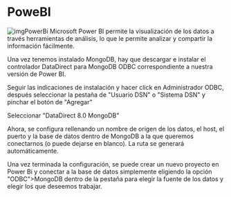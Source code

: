 # PoweBI
![imgPowerBi](https://github.com/GasteizTeEscucha/proyecto-final/blob/master/Business%20Intelligence/PowerBI/powerBi.jpg)
Microsoft Power BI permite la visualización de los datos a través herramientas de análisis, lo que le permite analizar y compartir la información fácilmente.

Una vez tenemos instalado MongoDB, hay que descargar e instalar el controlador DataDirect para MongoDB ODBC correspondiente a nuestra versión de Power BI.

Seguir las indicaciones de instalación y hacer click en Administrador ODBC, después seleccionar la pestaña de "Usuario DSN" o "Sistema DSN" y  pinchar el botón de "Agregar"

Seleccionar "DataDirect 8.0 MongoDB"

Ahora, se configura rellenando un nombre de origen de los datos, el host, el puerto y la base de datos dentro de MongoDB a la que queremos conectarnos (o puede dejarse en blanco). La ruta se generará automáticamente.

Una vez terminada la configuración, se puede crear un nuevo proyecto en Power Bi y conectar a la base de datos simplemente eligiendo la opción "ODBC">MongoDB dentro de la pestaña para elegir la fuente de los datos y elegir los que deseemos trabajar.
